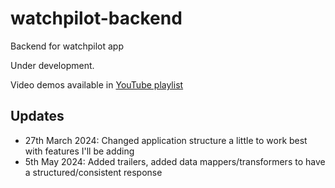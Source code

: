 # watchpilot-backend
Backend for watchpilot app

Under development.

Video demos available in [YouTube playlist](https://www.youtube.com/playlist?list=PLKzL9lajWjTozp51dfz9QE5KS1LUWxteG)

## Updates
* 27th March 2024: Changed application structure a little to work best with features I'll be adding
* 5th May 2024: Added trailers, added data mappers/transformers to have a structured/consistent response